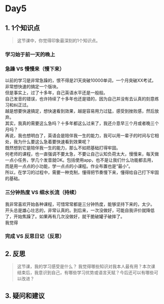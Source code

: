 # Day5

## 1. 1个知识点
> 这节课中，你觉得印象最深刻的1个知识点。

### 学习始于前一天的晚上

### 急躁 VS 慢慢来（慢下来）
以前的学习是非常急躁的，恨不得是21天突破10000单词，一个月突破XX考试，非常想快速的搞定一个版块。  
但是事实上，过了十多年，自己英语水平还是一般般。  
自己发音的错误，也许持续了十多年也还是错的，因为自己并没有去认真的刻意练习和纠正过。  
越是想要快速搞定，想快速看到效果，越是容易用力过猛，感受到挫败感，然后放弃。  
其实，我真的需要这么急吗？十多年都这么过来了，我还介意早三个月或者晚三个月吗？  
再说，我也想明白了，英语会是陪伴我一生的能力，我可以用一辈子的时间与它相处，我为什么要这么急着要快速看到效果呢？  
既然想到它是陪伴我一生的能力，那么不如把基础打得牢固。  
何老师的课程，也一直强调不要太急，不要让自己认知负荷太大，慢慢来，每天做一点小任务，学几个发音就OK。包括使用app，也不是让我们什么功能都去用，而是用一点点的小功能，学一点点的小课程。作业布置也是“最小”。  
所以，在学习的过程中，需要一种克制，懂得把节奏慢下来，懂得给自己打下牢固的基础。

### 三分钟热度 VS 细水长流（持续）
我非常喜欢开始各种课程，可惜常常都是三分钟热度，能够坚持下来的，太少。  
开头总是雄心壮志的，非常认真的。到后来，一次没做好，可能自我评价就降低了，开始焦躁了。如果再有几次没做好，就干脆破罐子破摔了。  
我觉得

### 完成 VS 反思日记（反思）


## 2. 反思
> 这节课，我的学习感受是什么？ 我觉得哪些知识对我本人最有用？本次课结束后，我意识到自己，有哪些学习优势或语言天赋？今后还可以有哪些可以改进？ 



## 3. 疑问和建议